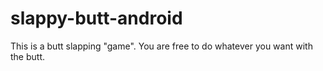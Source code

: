 # slappy-butt-android
This is a butt slapping "game". You are free to do whatever you want with the butt.
